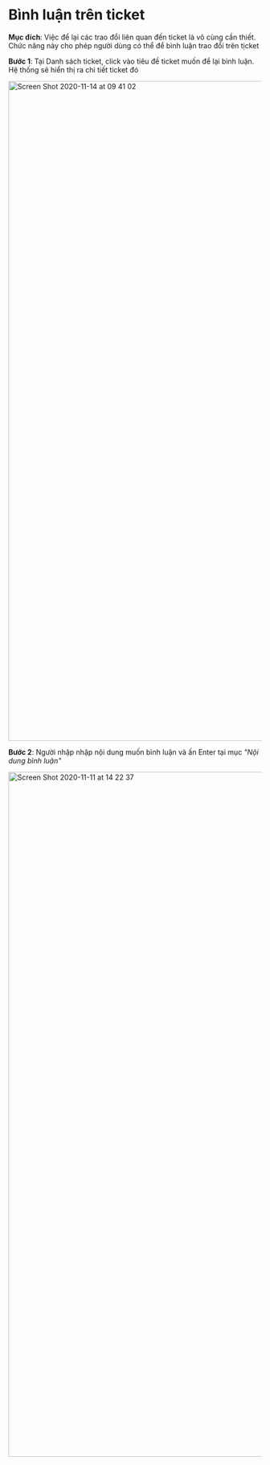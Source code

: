 # Bình luận trên ticket

**Mục đích**: Việc để lại các trao đổi liên quan đến ticket là vô cùng cần thiết. Chức năng này cho phép người dùng có thể để bình luận trao đổi trên tịcket


**Bước 1**: Tại Danh sách ticket, click vào tiêu đề ticket muốn để lại bình luận. Hệ thống sẽ hiển thị ra chi tiết ticket đó

<img width="1312" alt="Screen Shot 2020-11-14 at 09 41 02" src="https://user-images.githubusercontent.com/73808891/99137468-a0694680-265d-11eb-81e2-182068008cd1.png">


**Bước 2**: Người nhập nhập nội dung muốn bình luận và ấn Enter tại mục *"Nội dung bình luận"*

<img width="1362" alt="Screen Shot 2020-11-11 at 14 22 37" src="https://user-images.githubusercontent.com/73808891/98781741-73345280-2429-11eb-8caf-2293ab147ae6.png">

